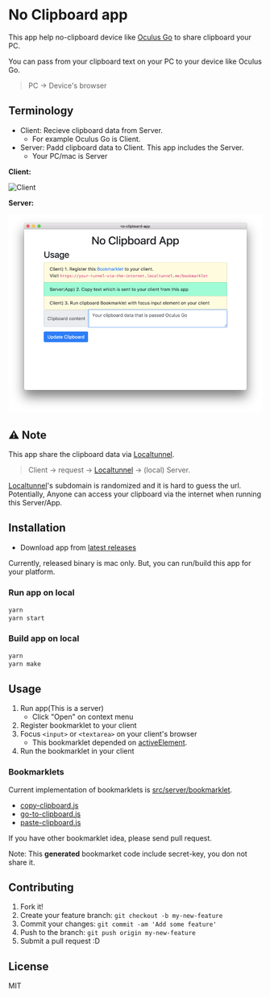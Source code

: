 # No Clipboard app

This app help no-clipboard device like [Oculus Go](https://www.oculus.com/go/) to share clipboard your PC.

You can pass from your clipboard text on your PC to your device like Oculus Go.

> PC -> Device's browser

## Terminology

- Client: Recieve clipboard data from Server.
    - For example Oculus Go is Client.
- Server: Padd clipboard data to Client. This app includes the Server.
    - Your PC/mac is Server

**Client:**

![Client](./docs/client.gif)

**Server:**

![Server|App](./docs/screenshot-app.png)

## :warning: Note

This app share the clipboard data via [Localtunnel](https://localtunnel.github.io/www/).

> Client -> request -> [Localtunnel](https://localtunnel.github.io/www/) -> (local) Server.

[Localtunnel](https://localtunnel.github.io/www/)'s subdomain is randomized and it is hard to guess the url.
Potentially, Anyone can access your clipboard via the internet when running this Server/App.

## Installation

- Download app from [latest releases](https://github.com/azu/no-clipboard-app/releases/latest)

Currently, released binary is mac only.
But, you can run/build this app for your platform.

### Run app on local

    yarn
    yarn start

### Build app on local

    yarn
    yarn make

## Usage

1. Run app(This is a server)
    - Click "Open" on context menu
2. Register bookmarklet to your client
3. Focus `<input>` or `<textarea>` on your client's browser
    - This bookmarklet depended on [activeElement](https://developer.mozilla.org/en-US/docs/Web/API/DocumentOrShadowRoot/activeElement).
4. Run the bookmarklet in your client

### Bookmarklets

Current implementation of bookmarklets is [src/server/bookmarklet](src/server/bookmarklet).

- [copy-clipboard.js](src/server/bookmarklet/copy-clipboard.js)
- [go-to-clipboard.js](src/server/bookmarklet/go-to-clipboard.js)
- [paste-clipboard.js](src/server/bookmarklet/paste-clipboard.js)

If you have other bookmarklet idea, please send pull request.

Note: This **generated** bookmarket code include secret-key, you don not share it.

## Contributing

1. Fork it!
2. Create your feature branch: `git checkout -b my-new-feature`
3. Commit your changes: `git commit -am 'Add some feature'`
4. Push to the branch: `git push origin my-new-feature`
5. Submit a pull request :D

## License

MIT
